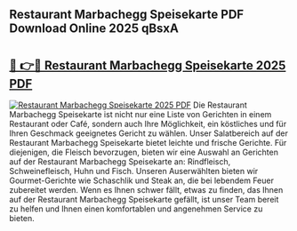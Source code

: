 ## Restaurant Marbachegg Speisekarte PDF Download Online 2025 qBsxA

# <h2><a href="http://gcbmas.nevu.top/?p=Restaurant+Marbachegg+Speisekarte">🔗 👉🔴 Restaurant Marbachegg Speisekarte 2025 PDF</a></h2>

[![Restaurant Marbachegg Speisekarte 2025 PDF](https://i.imgur.com/dBaPXMq.png)](http://gcbmas.nevu.top/?p=Restaurant+Marbachegg+Speisekarte)
Die Restaurant Marbachegg Speisekarte ist nicht nur eine Liste von Gerichten in einem Restaurant oder Café, sondern auch Ihre Möglichkeit, ein köstliches und für Ihren Geschmack geeignetes Gericht zu wählen. Unser Salatbereich auf der Restaurant Marbachegg Speisekarte bietet leichte und frische Gerichte. Für diejenigen, die Fleisch bevorzugen, bieten wir eine Auswahl an Gerichten auf der Restaurant Marbachegg Speisekarte an: Rindfleisch, Schweinefleisch, Huhn und Fisch. Unseren Auserwählten bieten wir Gourmet-Gerichte wie Schaschlik und Steak an, die bei lebendem Feuer zubereitet werden. Wenn es Ihnen schwer fällt, etwas zu finden, das Ihnen auf der Restaurant Marbachegg Speisekarte gefällt, ist unser Team bereit zu helfen und Ihnen einen komfortablen und angenehmen Service zu bieten.
